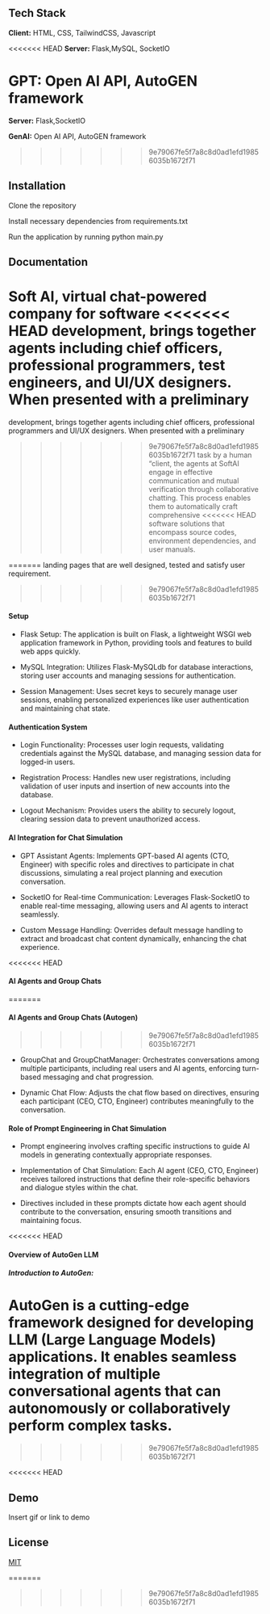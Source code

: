


## Tech Stack

**Client:** HTML, CSS, TailwindCSS, Javascript

<<<<<<< HEAD
**Server:** Flask,MySQL, SocketIO

**GPT:** Open AI API, AutoGEN framework
=======
**Server:** Flask,SocketIO

**GenAI:** Open AI API, AutoGEN framework
>>>>>>> 9e79067fe5f7a8c8d0ad1efd19856035b1672f71

## Installation

Clone the repository

Install necessary dependencies from requirements.txt 

Run the application by running python main.py
    

## Documentation

Soft AI, virtual chat-powered company for software
<<<<<<< HEAD
 development, brings together agents including chief officers, professional programmers, test
 engineers, and UI/UX designers. When presented with a preliminary
=======
 development, brings together agents including chief officers, professional programmers and UI/UX designers. When presented with a preliminary
>>>>>>> 9e79067fe5f7a8c8d0ad1efd19856035b1672f71
 task by a human “client, the agents at SoftAI engage in
 effective communication and mutual verification
 through collaborative chatting. This process enables them to
 automatically craft comprehensive
<<<<<<< HEAD
 software solutions that encompass source codes, environment
 dependencies, and user manuals.

=======
 landing pages that are well designed, tested and satisfy user requirement.
>>>>>>> 9e79067fe5f7a8c8d0ad1efd19856035b1672f71
#### Setup

- Flask Setup: The application is built on Flask, a lightweight WSGI web application framework in Python, providing tools and features to build web apps quickly.

- MySQL Integration: Utilizes Flask-MySQLdb for database interactions, storing user accounts and managing sessions for authentication.

- Session Management: Uses secret keys to securely manage user sessions, enabling personalized experiences like user authentication and maintaining chat state.

#### Authentication System

- Login Functionality: Processes user login requests, validating credentials against the MySQL database, and managing session data for logged-in users.

- Registration Process: Handles new user registrations, including validation of user inputs and insertion of new accounts into the database.

- Logout Mechanism: Provides users the ability to securely logout, clearing session data to prevent unauthorized access.


#### AI Integration for Chat Simulation

- GPT Assistant Agents: Implements GPT-based AI agents (CTO, Engineer) with specific roles and directives to participate in chat discussions, simulating a real project planning and execution conversation.

- SocketIO for Real-time Communication: Leverages Flask-SocketIO to enable real-time messaging, allowing users and AI agents to interact seamlessly.

- Custom Message Handling: Overrides default message handling to extract and broadcast chat content dynamically, enhancing the chat experience.

<<<<<<< HEAD
#### AI Agents and Group Chats
=======
#### AI Agents and Group Chats (Autogen)
>>>>>>> 9e79067fe5f7a8c8d0ad1efd19856035b1672f71

- GroupChat and GroupChatManager: Orchestrates conversations among multiple participants, including real users and AI agents, enforcing turn-based messaging and chat progression.

- Dynamic Chat Flow: Adjusts the chat flow based on directives, ensuring each participant (CEO, CTO, Engineer) contributes meaningfully to the conversation.

#### Role of Prompt Engineering in Chat Simulation

- Prompt engineering involves crafting specific instructions to guide AI models in generating contextually appropriate responses.

- Implementation of Chat Simulation:
 Each AI agent (CEO, CTO, Engineer) receives tailored instructions that define    their role-specific behaviors and dialogue styles within the chat.

- Directives included in these prompts dictate how each agent should contribute to the conversation, ensuring smooth transitions and maintaining focus.



<<<<<<< HEAD
#### Overview of AutoGen LLM

##### Introduction to AutoGen:

AutoGen is a cutting-edge framework designed for developing LLM (Large Language Models) applications. It enables seamless integration of multiple conversational agents that can autonomously or collaboratively perform complex tasks.
=======
>>>>>>> 9e79067fe5f7a8c8d0ad1efd19856035b1672f71






<<<<<<< HEAD
## Demo

Insert gif or link to demo


## License

[MIT](https://choosealicense.com/licenses/mit/)


=======
>>>>>>> 9e79067fe5f7a8c8d0ad1efd19856035b1672f71
